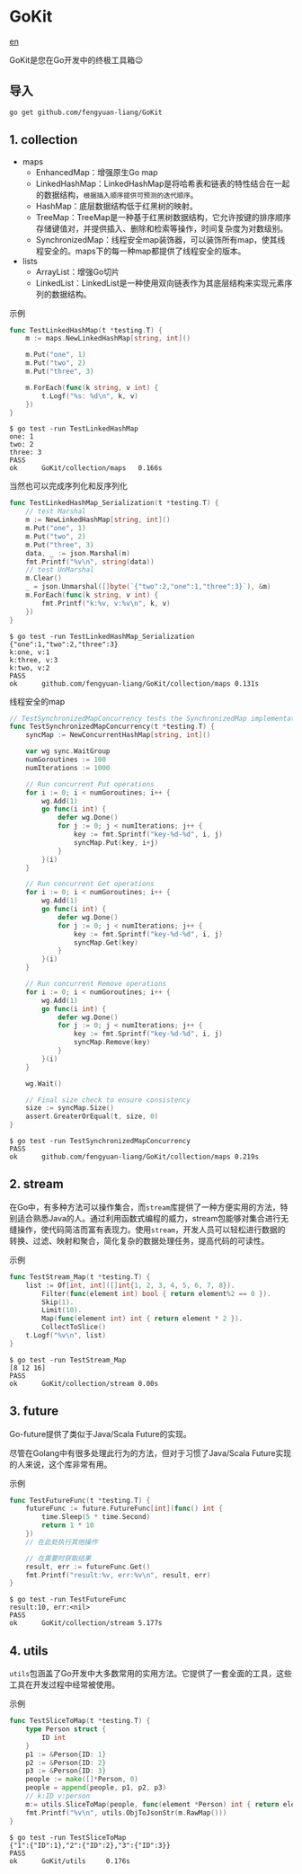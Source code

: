 # GoKit

[en](https://github.com/fengyuan-liang/GoKit/blob/main/README_en.md)

GoKit是您在Go开发中的终极工具箱😉

## 导入

```
go get github.com/fengyuan-liang/GoKit
```

## 1. collection

- maps
  - EnhancedMap：增强原生Go map
  - LinkedHashMap：LinkedHashMap是将哈希表和链表的特性结合在一起的数据结构，`根据插入顺序提供可预测的迭代顺序`。
  - HashMap：底层数据结构低于红黑树的映射。
  - TreeMap：TreeMap是一种基于红黑树数据结构，它允许按键的排序顺序存储键值对，并提供插入、删除和检索等操作，时间复杂度为对数级别。
  - SynchronizedMap：线程安全map装饰器，可以装饰所有map，使其线程安全的。maps下的每一种map都提供了线程安全的版本。
- lists
  - ArrayList：增强Go切片
  - LinkedList：LinkedList是一种使用双向链表作为其底层结构来实现元素序列的数据结构。

示例

```go
func TestLinkedHashMap(t *testing.T) {
    m := maps.NewLinkedHashMap[string, int]()

    m.Put("one", 1)
    m.Put("two", 2)
    m.Put("three", 3)

    m.ForEach(func(k string, v int) {
        t.Logf("%s: %d\n", k, v)
    })
}
```

```shell
$ go test -run TestLinkedHashMap
one: 1
two: 2
three: 3
PASS
ok      GoKit/collection/maps   0.166s
```

当然也可以完成序列化和反序列化

```go
func TestLinkedHashMap_Serialization(t *testing.T) {
	// test Marshal
	m := NewLinkedHashMap[string, int]()
	m.Put("one", 1)
	m.Put("two", 2)
	m.Put("three", 3)
	data, _ := json.Marshal(m)
	fmt.Printf("%v\n", string(data))
	// test UnMarshal
	m.Clear()
	_ = json.Unmarshal([]byte(`{"two":2,"one":1,"three":3}`), &m)
	m.ForEach(func(k string, v int) {
		fmt.Printf("k:%v, v:%v\n", k, v)
	})
}
```

```shell
$ go test -run TestLinkedHashMap_Serialization
{"one":1,"two":2,"three":3}
k:one, v:1
k:three, v:3
k:two, v:2
PASS
ok      github.com/fengyuan-liang/GoKit/collection/maps 0.131s
```

线程安全的map

```go
// TestSynchronizedMapConcurrency tests the SynchronizedMap implementation for concurrency safety
func TestSynchronizedMapConcurrency(t *testing.T) {
	syncMap := NewConcurrentHashMap[string, int]()

	var wg sync.WaitGroup
	numGoroutines := 100
	numIterations := 1000

	// Run concurrent Put operations
	for i := 0; i < numGoroutines; i++ {
		wg.Add(1)
		go func(i int) {
			defer wg.Done()
			for j := 0; j < numIterations; j++ {
				key := fmt.Sprintf("key-%d-%d", i, j)
				syncMap.Put(key, i+j)
			}
		}(i)
	}

	// Run concurrent Get operations
	for i := 0; i < numGoroutines; i++ {
		wg.Add(1)
		go func(i int) {
			defer wg.Done()
			for j := 0; j < numIterations; j++ {
				key := fmt.Sprintf("key-%d-%d", i, j)
				syncMap.Get(key)
			}
		}(i)
	}

	// Run concurrent Remove operations
	for i := 0; i < numGoroutines; i++ {
		wg.Add(1)
		go func(i int) {
			defer wg.Done()
			for j := 0; j < numIterations; j++ {
				key := fmt.Sprintf("key-%d-%d", i, j)
				syncMap.Remove(key)
			}
		}(i)
	}

	wg.Wait()

	// Final size check to ensure consistency
	size := syncMap.Size()
	assert.GreaterOrEqual(t, size, 0)
}
```

```shell
$ go test -run TestSynchronizedMapConcurrency
PASS
ok      github.com/fengyuan-liang/GoKit/collection/maps 0.219s
```

## 2. stream

在Go中，有多种方法可以操作集合，而`stream`库提供了一种方便实用的方法，特别适合熟悉Java的人。通过利用函数式编程的威力，stream包能够对集合进行无缝操作，使代码简洁而富有表现力。使用`stream`，开发人员可以轻松进行数据的转换、过滤、映射和聚合，简化复杂的数据处理任务，提高代码的可读性。

示例

```go
func TestStream_Map(t *testing.T) {
	list := Of[int, int]([]int{1, 2, 3, 4, 5, 6, 7, 8}).
		Filter(func(element int) bool { return element%2 == 0 }).
		Skip(1).
		Limit(10).
		Map(func(element int) int { return element * 2 }).
		CollectToSlice()
	t.Logf("%v\n", list)
}
```

```shell
$ go test -run TestStream_Map
[8 12 16]
PASS
ok      GoKit/collection/stream 0.00s
```

## 3. future

Go-future提供了类似于Java/Scala Future的实现。

尽管在Golang中有很多处理此行为的方法，但对于习惯了Java/Scala Future实现的人来说，这个库非常有用。

示例

```go
func TestFutureFunc(t *testing.T) {
	futureFunc := future.FutureFunc[int](func() int {
		time.Sleep(5 * time.Second)
		return 1 * 10
	})
	// 在此处执行其他操作

	// 在需要时获取结果
	result, err := futureFunc.Get()
	fmt.Printf("result:%v, err:%v\n", result, err)
}
```

```shell
$ go test -run TestFutureFunc
result:10, err:<nil>
PASS
ok      GoKit/collection/stream 5.177s
```

## 4. utils

`utils`包涵盖了Go开发中大多数常用的实用方法。它提供了一套全面的工具，这些工具在开发过程中经常被使用。

示例

```go
func TestSliceToMap(t *testing.T) {
	type Person struct {
		ID int
	}
	p1 := &Person{ID: 1}
	p2 := &Person{ID: 2}
	p3 := &Person{ID: 3}
	people := make([]*Person, 0)
	people = append(people, p1, p2, p3)
    // k:ID v:person
	m:= utils.SliceToMap(people, func(element *Person) int { return element.ID })
	fmt.Printf("%v\n", utils.ObjToJsonStr(m.RawMap()))
}
```

```shell
$ go test -run TestSliceToMap
{"1":{"ID":1},"2":{"ID":2},"3":{"ID":3}}
PASS
ok      GoKit/utils     0.176s
```
